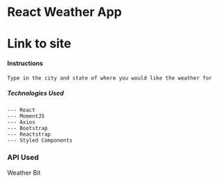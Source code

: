 # React Weather App

# Link to site


#### Instructions
```
Type in the city and state of where you would like the weather for
```

##### Technologies Used
```
--- React
--- MomentJS
--- Axios
--- Bootstrap
--- Reactstrap
--- Styled Components
```

### API Used
Weather Bit